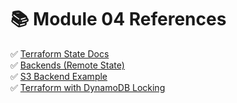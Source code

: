 # 📚 Module 04 References

✅ [Terraform State Docs](https://developer.hashicorp.com/terraform/language/state)  
✅ [Backends (Remote State)](https://developer.hashicorp.com/terraform/language/settings/backends)  
✅ [S3 Backend Example](https://developer.hashicorp.com/terraform/language/settings/backends/s3)  
✅ [Terraform with DynamoDB Locking](https://developer.hashicorp.com/terraform/language/settings/backends/s3#dynamodb-table-optional)